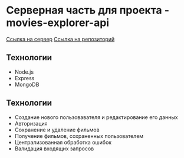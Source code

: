 # Серверная часть для проекта - movies-explorer-api
[Ссылка на сервер](https://gn.movies-explorer.api.nomoreparties.co/)
[Ссылка на репозиторий](https://github.com/Gabulin/movies-explorer-api/tree/level-1)

## Технологии
* Node.js
* Express
* MongoDB

## Технологии
* Создание нового пользовавателя и редактирование его данных
* Авторизация
* Сохранение и удаление фильмов
* Получение фильмов, сохраненных пользователем
* Централизованная обработка ошибок
* Валидация входящих запросов
